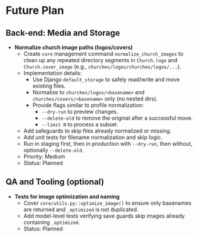 # Future Plan

## Back-end: Media and Storage

- **Normalize church image paths (logos/covers)**
  - Create `core` management command `normalize_church_images` to clean up any repeated directory segments in `Church.logo` and `Church.cover_image` (e.g., `churches/logos/churches/logos/...`).
  - Implementation details:
    - Use Django `default_storage` to safely read/write and move existing files.
    - Normalize to `churches/logos/<basename>` and `churches/covers/<basename>` only (no nested dirs).
    - Provide flags similar to profile normalization:
      - `--dry-run` to preview changes.
      - `--delete-old` to remove the original after a successful move.
      - `--limit N` to process a subset.
  - Add safeguards to skip files already normalized or missing.
  - Add unit tests for filename normalization and skip logic.
  - Run in staging first, then in production with `--dry-run`, then without, optionally `--delete-old`.
  - Priority: Medium
  - Status: Planned

## QA and Tooling (optional)

- **Tests for image optimization and naming**
  - Cover `core/utils.py::optimize_image()` to ensure only basenames are returned and `_optimized` is not duplicated.
  - Add model-level tests verifying save guards skip images already containing `_optimized`.
  - Status: Planned

